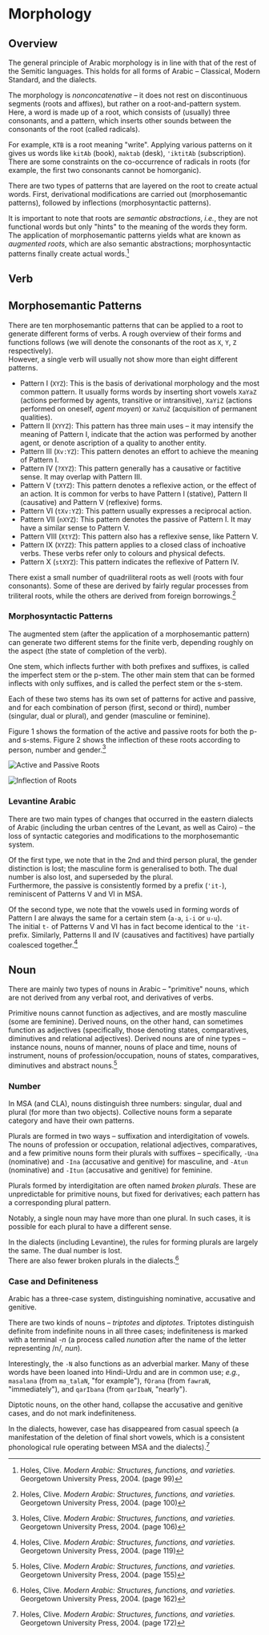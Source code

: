 # Morphology
## Overview
The general principle of Arabic morphology is in line with that of the rest of the Semitic languages. This holds for all forms of Arabic – Classical, Modern Standard, and the dialects.  

The morphology is *nonconcatenative* – it does not rest on discontinuous segments (roots and affixes), but rather on a root-and-pattern system. Here, a word is made up of a root, which consists of (usually) three consonants, and a pattern, which inserts other sounds between the consonants of the root (called radicals).  

For example, `KTB` is a root meaning "write". Applying various patterns on it gives us words like `kitAb` (book), `maktab` (desk), `'iktitAb` (subscription).  
There are some constraints on the co-occurrence of radicals in roots (for example, the first two consonants cannot be homorganic).  

There are two types of patterns that are layered on the root to create actual words. First, derivational modifications are carried out (morphosemantic patterns), followed by inflections (morphosyntactic patterns).  

It is important to note that roots are *semantic abstractions*, *i.e.*, they are not functional words but only "hints" to the meaning of the words they form. The application of morphosemantic patterns yields what are known as *augmented roots*, which are also semantic abstractions; morphosyntactic patterns finally create actual words.[^1]

[^1]: Holes, Clive. *Modern Arabic: Structures, functions, and varieties.* Georgetown University Press, 2004. (page 99)

## Verb
## Morphosemantic Patterns
There are ten morphosemantic patterns that can be applied to a root to generate different forms of verbs. A rough overview of their forms and functions follows (we will denote the consonants of the root as `X`, `Y`, `Z` respectively).  
However, a single verb will usually not show more than eight different patterns.

* Pattern I (`XYZ`): This is the basis of derivational morphology and the most common pattern. It usually forms words by inserting short vowels `XaYaZ` (actions performed by agents, transitive or intransitive), `XaYiZ` (actions performed on oneself, *agent moyen*) or `XaYuZ` (acquisition of permanent qualities).
* Pattern II (`XYYZ`): This pattern has three main uses – it may intensify the meaning of Pattern I, indicate that the action was performed by another agent, or denote ascription of a quality to another entity.
* Pattern III (`Xv:YZ`): This pattern denotes an effort to achieve the meaning of Pattern I.
* Pattern IV (`?XYZ`): This pattern generally has a causative or factitive sense. It may overlap with Pattern III.
* Pattern V (`tXYZ`): This pattern denotes a reflexive action, or the effect of an action. It is common for verbs to have Pattern I (stative), Pattern II (causative) and Pattern V (reflexive) forms.
* Pattern VI (`tXv:YZ`): This pattern usually expresses a reciprocal action.
* Pattern VII (`nXYZ`): This pattern denotes the passive of Pattern I. It may have a similar sense to Pattern V.
* Pattern VIII (`XtYZ`): This pattern also has a reflexive sense, like Pattern V.
* Pattern IX (`XYZZ`): This pattern applies to a closed class of inchoative verbs. These verbs refer only to colours and physical defects.
* Pattern X (`stXYZ`): This pattern indicates the reflexive of Pattern IV.

There exist a small number of quadriliteral roots as well (roots with four consonants). Some of these are derived by fairly regular processes from triliteral roots, while the others are derived from foreign borrowings.[^2]

[^2]: Holes, Clive. *Modern Arabic: Structures, functions, and varieties.* Georgetown University Press, 2004. (page 100)

### Morphosyntactic Patterns
The augmented stem (after the application of a morphosemantic pattern) can generate two different stems for the finite verb, depending roughly on the aspect (the state of completion of the verb).  

One stem, which inflects further with both prefixes and suffixes, is called the imperfect stem or the p-stem. The other main stem that can be formed inflects with only suffixes, and is called the perfect stem or the s-stem.  

Each of these two stems has its own set of patterns for active and passive, and for each combination of person (first, second or third), number (singular, dual or plural), and gender (masculine or feminine).

Figure 1 shows the formation of the active and passive roots for both the p- and s-stems. Figure 2 shows the inflection of these roots according to person, number and gender.[^3]

![Active and Passive Roots](roots.png)

![Inflection of Roots](inflec.png)

[^3]: Holes, Clive. *Modern Arabic: Structures, functions, and varieties.* Georgetown University Press, 2004. (page 106)

### Levantine Arabic
There are two main types of changes that occurred in the eastern dialects of Arabic (including the urban centres of the Levant, as well as Cairo) – the loss of syntactic categories and modifications to the morphosemantic system.  

Of the first type, we note that in the 2nd and third person plural, the gender distinction is lost; the masculine form is generalised to both. The dual number is also lost, and superseded by the plural.  
Furthermore, the passive is consistently formed by a prefix (`'it-`), reminiscent of Patterns V and VI in MSA.  

Of the second type, we note that the vowels used in forming words of Pattern I are always the same for a certain stem (`a-a`, `i-i` or `u-u`).  
The initial `t-` of Patterns V and VI has in fact become identical to the `'it-` prefix. Similarly, Patterns II and IV (causatives and factitives) have partially coalesced together.[^4]

[^4]: Holes, Clive. *Modern Arabic: Structures, functions, and varieties.* Georgetown University Press, 2004. (page 119)

## Noun
There are mainly two types of nouns in Arabic – "primitive" nouns, which are not derived from any verbal root, and derivatives of verbs.  

Primitive nouns cannot function as adjectives, and are mostly masculine (some are feminine). Derived nouns, on the other hand, can sometimes function as adjectives (specifically, those denoting states, comparatives, diminutives and relational adjectives).
Derived nouns are of nine types – instance nouns, nouns of manner, nouns of place and time, nouns of instrument, nouns of profession/occupation, nouns of states, comparatives, diminutives and abstract nouns.[^5]

[^5]: Holes, Clive. *Modern Arabic: Structures, functions, and varieties.* Georgetown University Press, 2004. (page 155)

### Number
In MSA (and CLA), nouns distinguish three numbers: singular, dual and plural (for more than two objects). Collective nouns form a separate category and have their own patterns.  

Plurals are formed in two ways – suffixation and interdigitation of vowels.  
The nouns of profession or occupation, relational adjectives, comparatives, and a few primitive nouns form their plurals with suffixes – specifically, `-Una` (nominative) and `-Ina` (accusative and genitive) for masculine, and `-Atun` (nominative) and `-Itun` (accusative and genitive) for feminine.  

Plurals formed by interdigitation are often named *broken plurals*. These are unpredictable for primitive nouns, but fixed for derivatives; each pattern has a corresponding plural pattern.  

Notably, a single noun may have more than one plural. In such cases, it is possible for each plural to have a different sense.  

In the dialects (including Levantine), the rules for forming plurals are largely the same. The dual number is lost.  
There are also fewer broken plurals in the dialects.[^6]

[^6]: Holes, Clive. *Modern Arabic: Structures, functions, and varieties.* Georgetown University Press, 2004. (page 162)

### Case and Definiteness
Arabic has a three-case system, distinguishing nominative, accusative and genitive.  

There are two kinds of nouns – *triptotes* and *diptotes*. Triptotes distinguish definite from indefinite nouns in all three cases; indefiniteness is marked with a terminal *-n* (a process called *nunation* after the name of the letter representing /n/, *nun*).  

Interestingly, the `-N` also functions as an adverbial marker. Many of these words have been loaned into Hindi-Urdu and are in common use; *e.g.*, `masalana` (from `ma_talaN`, "for example"), `fOrana` (from `fawraN`, "immediately"), and `qarIbana` (from `qarIbaN`, "nearly").  

Diptotic nouns, on the other hand, collapse the accusative and genitive cases, and do not mark indefiniteness.  

In the dialects, however, case has disappeared from casual speech (a manifestation of the deletion of final short vowels, which is a consistent phonological rule operating between MSA and the dialects).[^7]

[^7]: Holes, Clive. *Modern Arabic: Structures, functions, and varieties.* Georgetown University Press, 2004. (page 172)